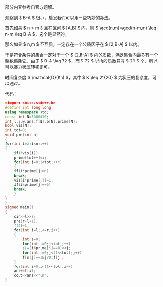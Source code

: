 部分内容参考自官方题解。

观察到 $ B-A $ 很小，启发我们可以用一些巧妙的办法。

首先如果 $ n > m $ 且在区间 $ [A,B] $ 内，则 $ \gcd(n,m)=\gcd(n-m,m) \leq n-m \leq B-A $，这个是显然的。

那么如果 $ n,m $ 不互质，一定存在一个公质因子在 $ [2,B-A] $ 以内。

于是符合条件的集合一定对于一个 $ [2,B-A] $ 内的质数，满足集合内最多有一个整数整除它。由于 $ B-A \leq 72 $，而 $ 72 $ 以内的质数只有 $ 20 $ 个，所以可以暴力状压转移即可。

时间复杂度 $ \mathcal{O}(Kn) $，其中 $ K \leq 2^{20} $ 为状压的复杂度，可以通过。

代码：

```cpp
#import <bits/stdc++.h>
#define int long long
using namespace std;
const int N=3000010;
int l,r,w,ans,f[N],b[N],prime[N];
bool vis[N];
int tot=0;
void pre(int n)
{
for(int i=2;i<n;i++)
{
    if(!vis[i])
    prime[tot++]=i;
    for(int j=0;j<tot;++j)
    {
    if(i*prime[j]>n)
    break;
    vis[i*prime[j]]=1;
    if(i%prime[j]==0)
    break;
    }
}
}
signed main()
{
    cin>>l>>r;
    pre(r-l+1);
    f[0]=1;
    for(int i=l;i<=r;i++)
    {
    	int s=0;
    	for(int j=0;j<tot;j++)
    	s|=(i%prime[j]==0)<<j;
    	for(int j=0;j<(1<<tot);j++)
    	f[s|j]+=s&j?0:f[j];
    }
    for(int i=0;i<(1<<tot);i++)
    ans+=f[i];
    cout<<ans<<"\n";
}
```

